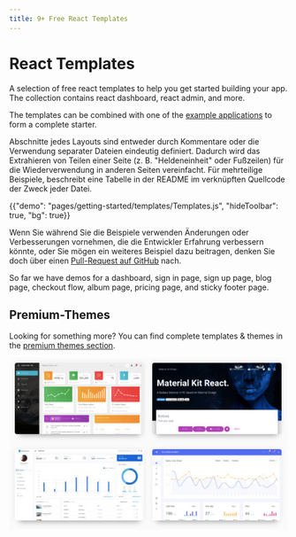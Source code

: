 ```yaml
---
title: 9+ Free React Templates
---
```


# React Templates

<p class="description">A selection of free react templates to help you get started building your app. The collection contains react dashboard, react admin, and more.</p>

The templates can be combined with one of the [example applications](https://github.com/mui-org/material-ui/tree/master/examples) to form a complete starter.

Abschnitte jedes Layouts sind entweder durch Kommentare oder die Verwendung separater Dateien eindeutig definiert. Dadurch wird das Extrahieren von Teilen einer Seite (z. B. "Heldeneinheit" oder Fußzeilen) für die Wiederverwendung in anderen Seiten vereinfacht. Für mehrteilige Beispiele, beschreibt eine Tabelle in der README im verknüpften Quellcode der Zweck jeder Datei.

{{"demo": "pages/getting-started/templates/Templates.js", "hideToolbar": true, "bg": true}}

Wenn Sie während Sie die Beispiele verwenden Änderungen oder Verbesserungen vornehmen, die die Entwickler Erfahrung verbessern könnte, oder Sie mögen ein weiteres Beispiel dazu beitragen, denken Sie doch über einen [ Pull-Request auf GitHub](https://github.com/mui-org/material-ui/pulls) nach.

So far we have demos for a dashboard, sign in page, sign up page, blog page, checkout flow, album page, pricing page, and sticky footer page.

## Premium-Themes

Looking for something more? You can find complete templates & themes in the <a href="https://themes.material-ui.com/" data-ga-event-category="premium-themes" data-ga-event-action="click" data-ga-event-label="templates-link">premium themes section</a>.

<a href="https://themes.material-ui.com/" data-ga-event-category="premium-themes" data-ga-event-action="click" data-ga-event-label="templates-image"><img src="/static/images/themes-light.jpg" alt="react templates" /></a>
